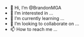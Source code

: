 - 👋 Hi, I’m @BrandonMGA
- 👀 I’m interested in ...
- 🌱 I’m currently learning ...
- 💞️ I’m looking to collaborate on ...
- 📫 How to reach me ...

<!---
BrandonMGA/BrandonMGA is a ✨ special ✨ repository because its `README.md` (this file) appears on your GitHub profile.
You can click the Preview link to take a look at your changes.
--->
